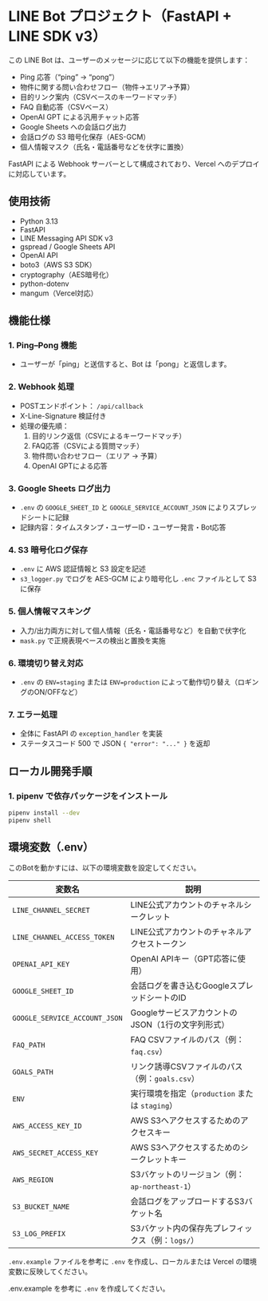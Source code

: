 # LINE Bot プロジェクト（FastAPI + LINE SDK v3）

この LINE Bot は、ユーザーのメッセージに応じて以下の機能を提供します：

- Ping 応答（“ping” → “pong”）
- 物件に関する問い合わせフロー（物件→エリア→予算）
- 目的リンク案内（CSVベースのキーワードマッチ）
- FAQ 自動応答（CSVベース）
- OpenAI GPT による汎用チャット応答
- Google Sheets への会話ログ出力
- 会話ログの S3 暗号化保存（AES-GCM）
- 個人情報マスク（氏名・電話番号などを伏字に置換）

FastAPI による Webhook サーバーとして構成されており、Vercel へのデプロイに対応しています。

## 使用技術

- Python 3.13
- FastAPI
- LINE Messaging API SDK v3
- gspread / Google Sheets API
- OpenAI API
- boto3（AWS S3 SDK）
- cryptography（AES暗号化）
- python-dotenv
- mangum（Vercel対応）


## 機能仕様

### 1. Ping–Pong 機能

- ユーザーが「ping」と送信すると、Bot は「pong」と返信します。

### 2. Webhook 処理

- POSTエンドポイント： `/api/callback`
- X-Line-Signature 検証付き
- 処理の優先順：
  1. 目的リンク返信（CSVによるキーワードマッチ）
  2. FAQ応答（CSVによる質問マッチ）
  3. 物件問い合わせフロー（エリア → 予算）
  4. OpenAI GPTによる応答

### 3. Google Sheets ログ出力

- `.env` の `GOOGLE_SHEET_ID` と `GOOGLE_SERVICE_ACCOUNT_JSON` によりスプレッドシートに記録
- 記録内容：タイムスタンプ・ユーザーID・ユーザー発言・Bot応答

### 4. S3 暗号化ログ保存

- `.env` に AWS 認証情報と S3 設定を記述
- `s3_logger.py` でログを AES-GCM により暗号化し `.enc` ファイルとして S3 に保存

### 5. 個人情報マスキング

- 入力/出力両方に対して個人情報（氏名・電話番号など）を自動で伏字化
- `mask.py` で正規表現ベースの検出と置換を実施

### 6. 環境切り替え対応

- `.env` の `ENV=staging` または `ENV=production` によって動作切り替え（ロギングのON/OFFなど）

### 7. エラー処理

- 全体に FastAPI の `exception_handler` を実装
- ステータスコード 500 で JSON `{ "error": "..." }` を返却

## ローカル開発手順

### 1. pipenv で依存パッケージをインストール

```bash
pipenv install --dev
pipenv shell

```

## 環境変数（.env）

このBotを動かすには、以下の環境変数を設定してください。

| 変数名 | 説明 |
|--------|------|
| `LINE_CHANNEL_SECRET` | LINE公式アカウントのチャネルシークレット |
| `LINE_CHANNEL_ACCESS_TOKEN` | LINE公式アカウントのチャネルアクセストークン |
| `OPENAI_API_KEY` | OpenAI APIキー（GPT応答に使用） |
| `GOOGLE_SHEET_ID` | 会話ログを書き込むGoogleスプレッドシートのID |
| `GOOGLE_SERVICE_ACCOUNT_JSON` | GoogleサービスアカウントのJSON（1行の文字列形式） |
| `FAQ_PATH` | FAQ CSVファイルのパス（例：`faq.csv`） |
| `GOALS_PATH` | リンク誘導CSVファイルのパス（例：`goals.csv`） |
| `ENV` | 実行環境を指定（`production` または `staging`） |
| `AWS_ACCESS_KEY_ID` | AWS S3へアクセスするためのアクセスキー |
| `AWS_SECRET_ACCESS_KEY` | AWS S3へアクセスするためのシークレットキー |
| `AWS_REGION` | S3バケットのリージョン（例：`ap-northeast-1`） |
| `S3_BUCKET_NAME` | 会話ログをアップロードするS3バケット名 |
| `S3_LOG_PREFIX` | S3バケット内の保存先プレフィックス（例：`logs/`） |

`.env.example` ファイルを参考に `.env` を作成し、ローカルまたは Vercel の環境変数に反映してください。


.env.example を参考に `.env` を作成してください。